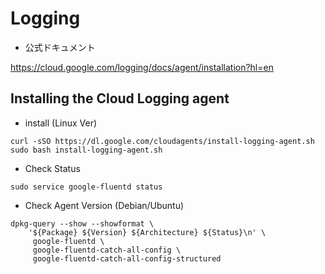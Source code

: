 # Logging

+ 公式ドキュメント

https://cloud.google.com/logging/docs/agent/installation?hl=en

## Installing the Cloud Logging agent 

+ install (Linux Ver)

```
curl -sSO https://dl.google.com/cloudagents/install-logging-agent.sh
sudo bash install-logging-agent.sh
```

+ Check Status

```
sudo service google-fluentd status
```

+ Check Agent Version (Debian/Ubuntu)

```
dpkg-query --show --showformat \
    '${Package} ${Version} ${Architecture} ${Status}\n' \
     google-fluentd \
     google-fluentd-catch-all-config \
     google-fluentd-catch-all-config-structured
```

